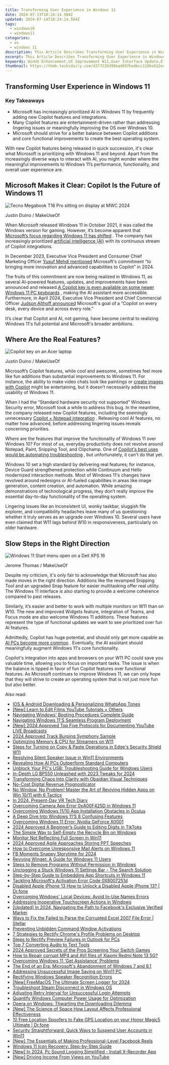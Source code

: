 ```yaml
---
title: Transforming User Experience in Windows 11
date: 2024-07-13T10:24:14.584Z
updated: 2024-07-14T10:24:14.584Z
tags:
  - windows10
  - windows11
categories:
  - os
  - windows 11
description: This Article Describes Transforming User Experience in Windows 11
excerpt: This Article Describes Transforming User Experience in Windows 11
keywords: WinUX Enhancement,UX Improvement W11,User Interface Update,Efficient PC UI,Intuitive W11,Seamless Windows Experience,Modern UX W11
thumbnail: https://thmb.techidaily.com/d37722b399ead697bedbcc110ba522ecee9e4647945e2b3d01fc0e88a66cb913.jpg
---
```


## Transforming User Experience in Windows 11

### Key Takeaways

* Microsoft has increasingly prioritized AI in Windows 11 by frequently adding new Copilot features and integrations.
* Many Copilot features are entertainment-driven rather than addressing lingering issues or meaningfully improving the OS over Windows 10.
* Microsoft should strive for a better balance between Copilot additions and core functional improvements to create the best operating system.

 With new Copilot features being released in quick succession, it's clear what Microsoft is prioritizing with Windows 11 and beyond. Apart from the increasingly diverse ways to interact with AI, you might wonder where the meaningful improvements to Windows 11’s performance, functionality, and overall user experience are.

## Microsoft Makes it Clear: Copilot Is the Future of Windows 11

![Tecno Megabook T16 Pro sitting on display at MWC 2024](https://thmb.techidaily.com/d2e4e8d37dd44251b856b042284c1dfc0b019c21a2404b925ef4f20286104a39.jpg)

 Justin Duino / MakeUseOf

 When Microsoft released Windows 11 in October 2021, it was called the Windows version for gaming. However, it’s become apparent that [Microsoft’s focus regarding Windows 11 has shifted](https://www.makeuseof.com/future-of-windows-11-ai/) . The company has increasingly prioritized [artificial intelligence (AI)](https://www.makeuseof.com/artificial-intelligence-ai-simple-terms/) with its continuous stream of Copilot integrations.

 In December 2023, Executive Vice President and Consumer Chief Marketing Officer [Yusuf Mehdi mentioned](https://blogs.microsoft.com/blog/2023/12/05/celebrating-the-first-year-of-copilot-with-significant-new-innovations/) Microsoft's commitment “to bringing more innovation and advanced capabilities to Copilot” in 2024.

 The fruits of this commitment are now being realized in Windows 11, as several AI-powered features, updates, and improvements have been announced and released.[A Copilot key is even available on some newer Windows 11 PC keyboards](https://www.makeuseof.com/microsofts-copilot-key-windows-11-pc/) , making the AI assistant more accessible. Furthermore, in April 2024, Executive Vice President and Chief Commercial Officer [Judson Althoff announced](https://blogs.microsoft.com/blog/2024/04/24/leading-in-the-era-of-ai-how-microsofts-platform-differentiation-and-copilot-empowerment-are-driving-ai-transformation/) Microsoft's goal of a “Copilot on every desk, every device and across every role.”

 It’s clear that Copilot and AI, not gaming, have become central to realizing Windows 11's full potential and Microsoft's broader ambitions.

## Where Are the Real Features?

![Copilot key on an Acer laptop](https://thmb.techidaily.com/f780668281f43de469309d641324f16afda3a68eb738e8c283227d7e47f57830.jpg)

 Justin Duino / MakeUseOf

 Microsoft’s Copilot features, while cool and awesome, sometimes feel more like fun additions than substantial improvements to Windows 11\. For instance, the ability to make video chats look like paintings or [create images with Copilot](https://www.makeuseof.com/how-use-bing-image-creator-free/) might be entertaining, but it doesn’t necessarily address the usability of Windows 11.

 When I had the “Standard hardware security not supported” Windows Security error, Microsoft took a while to address this bug. In the meantime, the company released new Copilot features, including the seemingly unnecessary [Copilot + Notepad integration](https://www.makeuseof.com/supercharge-notepad-copilot/) . Releasing cool AI features, no matter how advanced, before addressing lingering issues reveals concerning priorities.

 Where are the features that improve the functionality of Windows 11 over Windows 10? For most of us, everyday productivity does not revolve around Notepad, Paint, Snipping Tool, and Clipchamp. One of [Copilot's best uses would be automating troubleshooting](https://www.makeuseof.com/copilot-fix-problems-in-windows/) , but unfortunately, it can't do that yet.

 Windows 10 set a high standard by delivering real features; for instance, Device Guard strengthened protection while Continuum and Hello modernized interaction methods. Most of Windows 11's changes have revolved around redesigns or AI-fueled capabilities in areas like image generation, content creation, and automation. While amazing demonstrations of technological progress, they don’t really improve the essential day-to-day functionality of the operating system.

 Lingering issues like an inconsistent UI, wonky taskbar, sluggish file explorer, and compatibility headaches leave many of us questioning whether it truly serves as an upgrade over Windows 10\. Several users have even claimed that W11 lags behind W10 in responsiveness, particularly on older hardware.

## Slow Steps in the Right Direction

![Windows 11 Start menu open on a Dell XPS 16](https://thmb.techidaily.com/7893aa47861abae86c2201349f48204a58f66be5a4db0cfc4bb799b623cb07e4.jpg)

 Jerome Thomas / MakeUseOf

 Despite my criticism, it's only fair to acknowledge that Microsoft has also made moves in the right direction. Additions like the revamped Snipping Tool and an upgraded Snap feature for easier multitasking offer real utility. The Windows 11 interface is also starting to provide a welcome coherence compared to past releases.

 Similarly, it’s easier and better to work with multiple monitors on W11 than on W10\. The new and improved Widgets feature, integration of Teams, and Focus mode are also welcome Windows 11 additions. These features represent the type of functional updates we want to see prioritized over fun AI features.

 Admittedly, Copliot has huge potential, and should only get more capable as [AI PCs become more common](https://www.makeuseof.com/what-is-ai-pc/) . Eventually, the AI assistant should meaningfully augment Windows 11's core functionality.

 Copilot's integration into apps and browsers on your W11 PC could save you valuable time, allowing you to focus on important tasks. The issue is when the balance is tipped in favor of fun Copilot features over functional features. As Microsoft continues to improve Windows 11, we can only hope that they will strive to create an operating system that is not just more fun but also better.


<ins class="adsbygoogle"
     style="display:block"
     data-ad-format="autorelaxed"
     data-ad-client="ca-pub-7571918770474297"
     data-ad-slot="1223367746"></ins>



<ins class="adsbygoogle"
     style="display:block"
     data-ad-client="ca-pub-7571918770474297"
     data-ad-slot="8358498916"
     data-ad-format="auto"
     data-full-width-responsive="true"></ins>



<span class="atpl-alsoreadstyle">Also read:</span>
<div><ul>
<li><a href="https://extra-tips.techidaily.com/ios-and-android-downloading-and-personalizing-whatsapp-tones/"><u>IOS & Android  Downloading & Personalizing WhatsApp Tones</u></a></li>
<li><a href="https://youtube-tips.techidaily.com/earn-to-edit-films-youtube-tutorials-plus-others/"><u>[New] Learn to Edit Films  YouTube Tutorials + Others</u></a></li>
<li><a href="https://win11.techidaily.com/navigating-windows-booting-procedures-complete-guide/"><u>Navigating Windows' Booting Procedures Complete Guide</u></a></li>
<li><a href="https://win11.techidaily.com/navigating-windows-11s-seamless-program-deployment/"><u>Navigating Windows 11'S Seamless Program Deployment</u></a></li>
<li><a href="https://screen-recording.techidaily.com/new-2024-approved-top-five-protocols-for-documenting-youtube-live-broadcasts/"><u>[New] 2024 Approved  Top Five Protocols for Documenting YouTube LIVE Broadcasts</u></a></li>
<li><a href="https://voice-adjusting.techidaily.com/2024-approved-track-burping-symphony-sample/"><u>2024 Approved Track Burping Symphony Sample</u></a></li>
<li><a href="https://win11.techidaily.com/optimizing-memory-and-cpu-for-streamers-on-w11/"><u>Optimizing Memory & CPU for Streamers on W11</u></a></li>
<li><a href="https://win11.techidaily.com/steps-for-turning-on-copy-and-paste-operations-in-edges-security-shield-w11/"><u>Steps for Turning on Copy & Paste Operations in Edge's Security Shield W11</u></a></li>
<li><a href="https://win11.techidaily.com/resolving-silent-speaker-issue-in-win11-environments/"><u>Resolving Silent Speaker Issue in Win11 Environments</u></a></li>
<li><a href="https://win11.techidaily.com/revealing-how-ai-pcs-outperform-standard-computers/"><u>Revealing How AI PCs Outperform Standard Computers</u></a></li>
<li><a href="https://win11.techidaily.com/unblock-your-pcs-usb-troubleshooting-guide-for-windows-users/"><u>Unblock Your PC's USB: Troubleshooting Guide for Windows Users</u></a></li>
<li><a href="https://fox-links.techidaily.com/in-depth-lg-bp550-unleashed-with-2023-tweaks-for-2024/"><u>In-Depth  LG BP550 Unleashed with 2023 Tweaks for 2024</u></a></li>
<li><a href="https://win11.techidaily.com/transforming-chaos-into-clarity-with-obsidian-visual-techniques/"><u>Transforming Chaos Into Clarity with Obsidian Visual Techniques</u></a></li>
<li><a href="https://youtube-videos.techidaily.com/no-cost-digital-revenue-prognosticator/"><u>No-Cost Digital Revenue Prognosticator</u></a></li>
<li><a href="https://win11.techidaily.com/no-window-no-problem-master-the-art-of-reviving-hidden-apps-on-win-1011-with-6-tactics/"><u>No Window, No Problem! Master the Art of Reviving Hidden Apps on Win 10/11 with 6 Tactics</u></a></li>
<li><a href="https://extra-approaches.techidaily.com/in-2024-present-day-vr-tech-diary/"><u>In 2024, Present-Day VR Tech Diary</u></a></li>
<li><a href="https://win11.techidaily.com/overcoming-camera-app-error-0xa00f425d-in-windows-11/"><u>Overcoming Camera App Error 0xA00F425D in Windows 11</u></a></li>
<li><a href="https://win11.techidaily.com/overcoming-windows-1110-app-installation-obstacles-in-oculus/"><u>Overcoming Windows 11/10 App Installation Obstacles in Oculus</u></a></li>
<li><a href="https://win11.techidaily.com/a-deep-dive-into-windows-11s-8-confusing-features/"><u>A Deep Dive Into Windows 11’S 8 Confusing Features</u></a></li>
<li><a href="https://win11.techidaily.com/overcoming-windows-11-error-nvidia-geforce-x0001/"><u>Overcoming Windows 11 Error: Nvidia GeForce X0001</u></a></li>
<li><a href="https://vp-tips.techidaily.com/2024-approved-a-beginners-guide-to-editing-digits-in-tiktoks/"><u>2024 Approved  A Beginner’s Guide to Editing Digits in TikToks</u></a></li>
<li><a href="https://win11.techidaily.com/the-simple-way-to-self-empty-the-recycle-bin-on-windows/"><u>The Simple Way to Self-Empty the Recycle Bin on Windows</u></a></li>
<li><a href="https://graphic-issues.techidaily.com/monitor-not-reflecting-full-screen-in-win11/"><u>Monitor Not Reflecting Full Screen in Win11</u></a></li>
<li><a href="https://desktop-recording.techidaily.com/2024-approved-agile-approaches-storing-ppt-speeches/"><u>2024 Approved  Agile Approaches  Storing PPT Speeches</u></a></li>
<li><a href="https://win11.techidaily.com/how-to-overcome-unresponsive-mail-alerts-on-windows-11/"><u>How to Overcome Unresponsive Mail Alerts on Windows 11</u></a></li>
<li><a href="https://facebook-videos.techidaily.com/fb-moments-snappy-storytime-for-2024/"><u>FB Moments  Snappy Storytime for 2024</u></a></li>
<li><a href="https://win11.techidaily.com/reviving-winget-a-guide-for-windows-11-users/"><u>Reviving Winget: A Guide for Windows 11 Users</u></a></li>
<li><a href="https://win11.techidaily.com/steps-to-remove-programs-without-permission-in-windows/"><u>Steps to Remove Programs Without Permission in Windows</u></a></li>
<li><a href="https://win11.techidaily.com/unclogging-a-stuck-windows-11-settings-bar-the-search-solution/"><u>Unclogging a Stuck Windows 11 Settings Bar - The Search Solution</u></a></li>
<li><a href="https://win11.techidaily.com/step-by-step-guide-to-embedding-app-shortcuts-in-windows-11/"><u>Step-by-Step Guide to Embedding App Shortcuts in Windows 11</u></a></li>
<li><a href="https://win11.techidaily.com/tackling-microsofts-activation-error-code-0x8007251d/"><u>Tackling Microsoft's Activation Error Code 0X8007251d</u></a></li>
<li><a href="https://iphone-unlock.techidaily.com/disabled-apple-iphone-13-how-to-unlock-a-disabled-apple-iphone-13-drfone-by-drfone-ios/"><u>Disabled Apple iPhone 13 How to Unlock a Disabled Apple iPhone 13? | Dr.fone</u></a></li>
<li><a href="https://win11.techidaily.com/overcoming-windows-local-devices-avoid-in-use-names-errors/"><u>Overcoming Windows' Local Devices: Avoid In-Use Names Errors</u></a></li>
<li><a href="https://win11.techidaily.com/addressing-inoperative-touchscreen-actions-in-windows/"><u>Addressing Inoperative Touchscreen Actions in Windows</u></a></li>
<li><a href="https://facebook-video-recording.techidaily.com/updated-in-2024-navigating-the-path-to-facebooks-exclusive-verified-marker/"><u>[Updated] In 2024, Navigating the Path to Facebook's Exclusive Verified Marker</u></a></li>
<li><a href="https://techidaily.com/ways-to-fix-the-failed-to-parse-the-corrupted-excel-2007-file-error-stellar-by-stellar-guide/"><u>Ways to Fix the Failed to Parse the Corrupted Excel 2007 File Error | Stellar</u></a></li>
<li><a href="https://win11.techidaily.com/preventing-unbidden-command-window-activations/"><u>Preventing Unbidden Command Window Activations</u></a></li>
<li><a href="https://win11.techidaily.com/7-strategies-to-rectify-chromes-profile-problems-on-desktop/"><u>7 Strategies to Rectify Chrome's Profile Problems on Desktop</u></a></li>
<li><a href="https://windows11.techidaily.com/steps-to-rectify-preview-failures-in-outlook-for-pcs/"><u>Steps to Rectify Preview Failures in Outlook for PCs</u></a></li>
<li><a href="https://sound-optimizing.techidaily.com/top-7-converting-audio-to-text-tools/"><u>Top 7 Converting Audio to Text Tools</u></a></li>
<li><a href="https://desktop-recording.techidaily.com/2024-approved-secrets-of-the-pros-screening-your-switch-games/"><u>2024 Approved  Secrets of the Pros  Screening Your Switch Games</u></a></li>
<li><a href="https://blog-min.techidaily.com/how-to-repair-corrupt-mp4-and-avi-files-of-xiaomi-redmi-note-13-5g-by-stellar-video-repair-mobile-video-repair/"><u>How to Repair corrupt MP4 and AVI files of Xiaomi Redmi Note 13 5G? </u></a></li>
<li><a href="https://win11.techidaily.com/overcoming-windows-11-get-assistance-problems/"><u>Overcoming Windows 11 'Get Assistance' Problems</u></a></li>
<li><a href="https://win11.techidaily.com/the-end-of-an-era-microsofts-abandonment-of-windows-7-and-81/"><u>The End of an Era: Microsoft's Abandonment of Windows 7 and 8.1</u></a></li>
<li><a href="https://win11.techidaily.com/addressing-unsuccessful-image-saving-on-win11-pc/"><u>Addressing Unsuccessful Image Saving on Win11 PC</u></a></li>
<li><a href="https://win11.techidaily.com/rectifying-windows-speaker-recognition-errors/"><u>Rectifying Windows Speaker Recognition Errors</u></a></li>
<li><a href="https://screen-activity-recording.techidaily.com/new-freemacos-the-ultimate-screen-logger-for-2024/"><u>[New] FreeMacOS  The Ultimate Screen Logger for 2024</u></a></li>
<li><a href="https://win11.techidaily.com/troubleshoot-steam-disconnect-in-windows-os/"><u>Troubleshoot Steam Disconnect in Windows OS</u></a></li>
<li><a href="https://win11.techidaily.com/adjusting-retry-interval-for-unsuccessful-login-attempts/"><u>Adjusting Retry Interval for Unsuccessful Login Attempts</u></a></li>
<li><a href="https://win11.techidaily.com/quantify-windows-computer-power-usage-for-optimization/"><u>Quantify Windows Computer Power Usage for Optimization</u></a></li>
<li><a href="https://win11.techidaily.com/opera-on-windows-thwarting-the-downloading-dilemma/"><u>Opera on Windows: Thwarting the Downloading Dilemma</u></a></li>
<li><a href="https://vp-tips.techidaily.com/new-the-science-of-space-how-layout-affects-professional-effectiveness/"><u>[New] The Science of Space  How Layout Affects Professional Effectiveness</u></a></li>
<li><a href="https://android-location.techidaily.com/10-free-location-spoofers-to-fake-gps-location-on-your-honor-magic5-ultimate-drfone-by-drfone-virtual/"><u>10 Free Location Spoofers to Fake GPS Location on your Honor Magic5 Ultimate | Dr.fone</u></a></li>
<li><a href="https://win11.techidaily.com/security-straightforward-quick-ways-to-suspend-user-accounts-in-win11/"><u>Security Straightforward: Quick Ways to Suspend User Accounts in Win11</u></a></li>
<li><a href="https://facebook-clips.techidaily.com/new-the-essentials-of-making-professional-level-facebook-reels/"><u>[New] The Essentials of Making Professional-Level Facebook Reels</u></a></li>
<li><a href="https://win11.techidaily.com/windows-11-icon-recovery-step-by-step-guide/"><u>Windows 11 Icon Recovery: Step-by-Step Guide</u></a></li>
<li><a href="https://digital-screen-recording.techidaily.com/new-in-2024-pc-sound-logging-simplified-install-x-recorder-app/"><u>[New] In 2024, Pc Sound Logging Simplified - Install X-Recorder App</u></a></li>
<li><a href="https://youtube-video-recordings.techidaily.com/new-driving-income-from-views-on-youtube/"><u>[New] Driving Income From Views on YouTube</u></a></li>
</ul></div>
